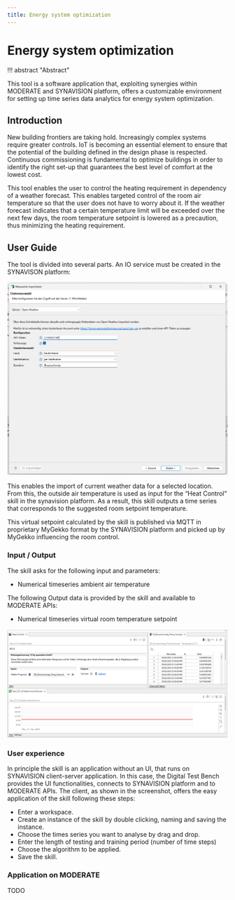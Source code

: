 ```yaml
---
title: Energy system optimization
---
```


# Energy system optimization

!!! abstract "Abstract"

  This tool is a software application that, exploiting synergies within MODERATE and SYNAVISION platform, offers a customizable environment for setting up time series data analytics for energy system optimization.

## Introduction

New building frontiers are taking hold. Increasingly complex systems require greater controls. IoT is becoming an essential element to ensure that the potential of the building defined in the design phase is respected. Continuous commissioning is fundamental to optimize buildings in order to identify the right set-up that guarantees the best level of comfort at the lowest cost.

This tool enables the user to control the heating requirement in dependency of a weather forecast. This enables targeted control of the room air temperature so that the user does not have to worry about it. If the weather forecast indicates that a certain temperature limit will be exceeded over the next few days, the room temperature setpoint is lowered as a precaution, thus minimizing the heating requirement.


## User Guide

The tool is divided into several parts. An IO service must be created in the SYNAVISON platform:

![Image title](../imgs/eso-io-service.png)

This enables the import of current weather data for a selected location. From this, the outside air temperature is used as input for the “Heat Control” skill in the synavision platform. As a result, this skill outputs a time series that corresponds to the suggested room setpoint temperature.

This virtual setpoint calculated by the skill is published via MQTT in proprietary MyGekko format by the SYNAVISION platform and picked up by MyGekko influencing the room control.

### Input / Output

The skill asks for the following input and parameters:

  - Numerical timeseries ambient air temperature
  
The following Output data is provided by the skill and available to MODERATE APIs:

  -  Numerical timeseries virtual room temperature setpoint

![Image title](../imgs/eso-skill.png)

### User experience

In principle the skill is an application without an UI, that runs on SYNAVISION client-server application. In this case, the Digital Test Bench provides the UI functionalities, connects to SYNAVISION platform and to MODERATE APIs. The client, as shown in the screenshot, offers the easy application of the skill following these steps:


   - Enter a workspace.
   - Create an instance of the skill by double clicking, naming and saving the instance.
   - Choose the times series you want to analyse by drag and drop.
   - Enter the length of testing and training period (number of time steps)
   - Choose the algorithm to be applied.
   - Save the skill.



### Application on MODERATE

TODO
